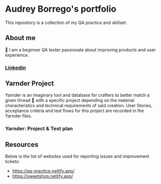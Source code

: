 # Audrey Borrego's portfolio
This repository is a collection of my QA practice and skillset.
## About me
🙌 I am a beginner QA tester passionate about improving products and user experience. 
### [Linkedin](https://www.linkedin.com/in/audrey-borrego-08a52095/)
## Yarnder Project
Yarnder is an imaginary tool and database for crafters to better match a given thread :yarn: with a specific project depending on the material characteristics and technical requirements of said creation. User Stories, acceptance criteria and test flows for this project are recorded in the Yarnder files.
### Yarnder: Project & Test plan
## Resources
Below is the list of websites used for reporting issues and improvement tickets:
* https://qa-practice.netlify.app/
* https://sweetshop.netlify.app/
